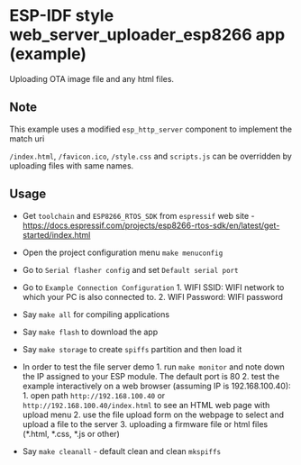 # ESP-IDF style web_server_uploader_esp8266 app (example)

Uploading OTA image file and any html files.

## Note

This example uses a modified `esp_http_server` component to implement the match uri

`/index.html`, `/favicon.ico`, `/style.css` and `scripts.js` can be overridden by uploading files with same names.

## Usage

* Get `toolchain` and `ESP8266_RTOS_SDK` from `espressif` web site - https://docs.espressif.com/projects/esp8266-rtos-sdk/en/latest/get-started/index.html

* Open the project configuration menu `make menuconfig`

* Go to `Serial flasher config` and set `Default serial port`
* Go to `Example Connection Configuration`
		1. WIFI SSID: WIFI network to which your PC is also connected to.
		2. WIFI Password: WIFI password
	
* Say `make all` for compiling applications
* Say `make flash` to download the app
* Say `make storage` to create `spiffs` partition and then load it
* In order to test the file server demo
		1. run `make monitor` and note down the IP assigned to your ESP module. The default port is 80
		2. test the example interactively on a web browser (assuming IP is 192.168.100.40):
       1. open path `http://192.168.100.40` or `http://192.168.100.40/index.html` to see an HTML web page with upload menu
       2. use the file upload form on the webpage to select and upload a file to the server
       3. uploading a firmware file or html files (\*.html, \*.css, \*.js or other)

* Say `make cleanall` - default clean and clean `mkspiffs`

	